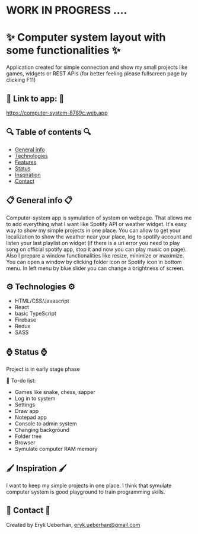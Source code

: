 # WORK IN PROGRESS ....

# ✨ Computer system layout with some functionalities ✨

Application created for simple connection and show my small projects like games, widgets or REST APIs
(for better feeling please fullscreen page by clicking F11)

## 💢 Link to app: 💢
https://computer-system-8789c.web.app

## 🔍 Table of contents 🔍
* [General info](#general-info)
* [Technologies](#technologies)
* [Features](#features)
* [Status](#status)
* [Inspiration](#inspiration)
* [Contact](#contact)

## 📋 General info 📋
Computer-system app is symulation of system on webpage. That allows me to add everything what I want like Spotify API
or weather widget. It's easy way to show my simple projects in one place. You can allow to get your localization to show the weather near your place, log to spotify account and listen your last playlist on widget (if there is a uri error you need to play song on official spotify app, stop it and now you can play music on page). Also I prepare a window functionalities like resize, minimize or maximize. You can open a window by clicking folder icon or Spotify icon in bottom menu. In left menu by blue slider you can change a brightness of screen.

## ⚙️ Technologies ⚙️
* HTML/CSS/Javascript
* React
* basic TypeScript
* Firebase
* Redux
* SASS

## ⌚️ Status ⌚️
Project is in early stage phase

🔧 To-do list:
* Games like snake, chess, sapper
* Log in to system
* Settings
* Draw app
* Notepad app
* Console to admin system
* Changing background
* Folder tree
* Browser
* Symulate computer RAM memory

## 🖌 Inspiration 🖌
I want to keep my simple projects in one place. I think that symulate computer system is good playground to train programming skills.

## 📧 Contact 📧
Created by Eryk Ueberhan,
eryk.ueberhan@gmail.com
